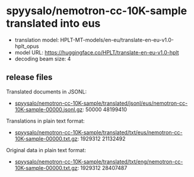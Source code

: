 # spyysalo/nemotron-cc-10K-sample translated into eus

* translation model: HPLT-MT-models/en-eu/translate-en-eu-v1.0-hplt_opus
* model URL: https://huggingface.co/HPLT/translate-en-eu-v1.0-hplt
* decoding beam size: 4

## release files

Translated documents in JSONL:
* [spyysalo/nemotron-cc-10K-sample/translated/jsonl/eus/nemotron-cc-10K-sample-00000.jsonl.gz](https://object.pouta.csc.fi/OELLM-synthetic/spyysalo/nemotron-cc-10K-sample/translated/jsonl/eus/nemotron-cc-10K-sample-00000.jsonl.gz):   50000 48199410

Translations in plain text format:
* [spyysalo/nemotron-cc-10K-sample/translated/txt/eus/nemotron-cc-10K-sample-00000.txt.gz](https://object.pouta.csc.fi/OELLM-synthetic/spyysalo/nemotron-cc-10K-sample/translated/txt/eus/nemotron-cc-10K-sample-00000.txt.gz): 1929312 21132492

Original data in plain text format:
* [spyysalo/nemotron-cc-10K-sample/translated/txt/eng/nemotron-cc-10K-sample-00000.txt.gz](https://object.pouta.csc.fi/OELLM-synthetic/spyysalo/nemotron-cc-10K-sample/translated/txt/eng/nemotron-cc-10K-sample-00000.txt.gz): 1929312 28407487
